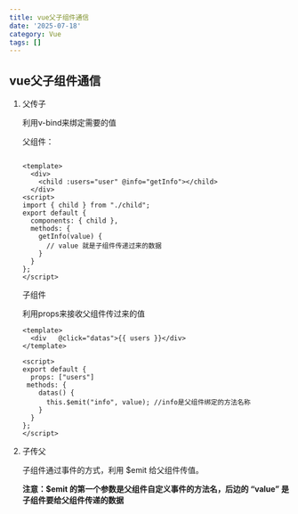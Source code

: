 ```yaml
---
title: vue父子组件通信
date: '2025-07-18'
category: Vue
tags: []
---
```

## vue父子组件通信

1. 父传子

   利用v-bind来绑定需要的值

   父组件：

   ```vue
   
   <template>
     <div>
       <child :users="user" @info="getInfo"></child>
     </div>
   <script>
   import { child } from "./child";
   export default {
     components: { child },
     methods: {
       getInfo(value) {
         // value 就是子组件传递过来的数据
       }
     }
   };
   </script>
   ```

   子组件

   利用props来接收父组件传过来的值

   ```vue
   <template>
     <div   @click="datas">{{ users }}</div>
   </template>
    
   <script>
   export default {
     props: ["users"]
    methods: {
       datas() {
         this.$emit("info", value); //info是父组件绑定的方法名称
       }
     }
   };
   </script>
   ```

   

2. 子传父

   子组件通过事件的方式，利用 $emit 给父组件传值。

   **注意：$emit 的第一个参数是父组件自定义事件的方法名，后边的 “value” 是子组件要给父组件传递的数据** 
